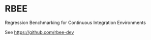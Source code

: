 # RBEE

 Regression Benchmarking for Continuous Integration Environments
 
 See https://github.com/rbee-dev
